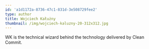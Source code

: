 ```yaml
---
id: 'a1d1172a-8736-47c1-831d-3e508729fee2'
type: author
title: Wojciech Kałużny
thumbnail: /img/wojciech-kaluzny-20-312x312.jpg
---
```


WK is the technical wizard behind the technology delivered by Clean Commit.
